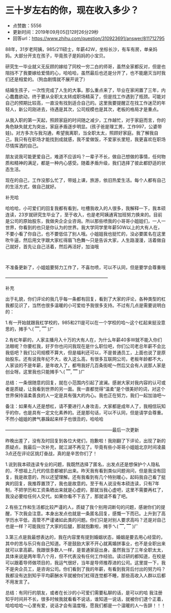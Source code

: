 # 三十岁左右的你，现在收入多少？
- 点赞数：5556
- 更新时间：2019年09月05日12时26分29秒
- 回答url：https://www.zhihu.com/question/310923691/answer/811712795
<body>
 <p data-pid="sF9L7_Xi">88年，31岁老阿姨，985/211硕士，年薪42W，坐标长沙，有车有房，单亲妈妈。大部分开支在孩子，毕竟孩子是妈妈的小宝贝。</p>
 <p data-pid="4MU26tkI">研究生一毕业就义无反顾的嫁给了同校一穷二白的师哥，虽然全家都反对，但是也阻挡不了我要嫁给爱情的心，哈哈哈，虽然最后也还是分开了，也不能磨灭当时我们还是相爱的。（狗血剧情就不展开说了）</p>
 <p data-pid="W1zA1mnU">结婚生孩子，一次性完成了人生的大事。那么重点来了，毕业在家闲置了三年，内心蠢蠢欲动，终于要从全职太太转成职场精英了，但是找工作遇到了瓶颈。可能对自己的预期比较高，一直没有找到适合自己的。这里我要提醒正在找工作迷茫的年轻人，新公司刚进去，待遇是其次，公司规模也是其次，老板的格局才是重点。</p>
 <p data-pid="XHagKJ44">从我入职的第一天起，照顾家庭的时间随之减少，工作越忙，对于家庭而言，你的角色缺失就尤为突出，家庭矛盾逐步明显。(孩子爸是理工男，工作997，公婆带娃)。对方多次与我沟通，希望我离职，当全职太太，照顾好家庭。我了解我自己，我只有在职场才能找到成就感，我不爱做饭，不爱家长里短，我更喜欢在职场尽情挥洒的自己。</p>
 <p data-pid="kfjAGJdy">朋友说我可能更爱自己，难道不应该吗？一辈子不长，做自己想做的事情，任何物质和精神的满足，都是一种内心感受。随着矛盾升级，我们选择了彼此都舒适的状态生活。</p>
 <p data-pid="Dxboe4_H">现在的自己，工作没那么忙了，带娃上课，旅游，依旧热爱生活。每个人都有自己的生活方式，做自己就好。</p>
 <p data-pid="0QwNV3Wh">补充哈</p>
 <p data-pid="TgLpbwow">哈哈哈，小可爱们的回复我都有看到，吐槽我收入的人很多，我解释一下，我本硕连读，23岁就研究生毕业了，至于收入，也是老阿姨通宵加班努力换来的。目前是公司的原始股东，我做央企企业咨询。所以那些喷我的小哥哥小姐姐们，一人一世界，你看到的也只是你认为的世界。我大学同学里年薪50W以上的大有人在，不要小看了你自己，也不要低估了别人哦。小姐姐我也挺忙的，没必要匿名在这里吹牛逼，然后用文字跟大家杠得眉飞色舞～只是告诉大家，人生路漫漫，活着做自己就好，首先让自己活着，然后再活好，加油哦</p>
 <p class="ztext-empty-paragraph"><br></p>
 <p data-pid="6Iu0je-6">不准备更新了，小姐姐要努力工作了，不喜勿喷，可以不认同，但是要学会尊重哦</p>
 <p data-pid="BHR4qzQF">———————————————————————</p>
 <p data-pid="-MhFC4BF">补充</p>
 <p data-pid="tTwVREWR">出于礼貌，你们评论的我几乎每一条都有回复，看到了大家的评论，各种类型的杠我都见识了，当然也很多温暖的小可爱给予我很多支持。不过有几点是需要说明白的：</p>
 <p data-pid="0z5tIs0Q">1.有一开始就跟我杠学校的，985和211是可以在一个学校的哈～这个杠起来挺没意思的，摊手ㄟ( ▔, ▔ )ㄏ</p>
 <p data-pid="dA5Stysx">2.有杠年薪的，人家主播月入十万的大有人在，为什么年薪40多W就不能入你们法眼呢？你要杠我，好歹你也问问我现在是什么职位吧，你们公司老总年薪不会比我低吧？我们公司规模不算大，但是福利还可以，不是普通员工，上面也说了是原始股东。还有说我年纪不大，收入这么高，有很多互联网公司，老板年龄都不大，人家谈的不是年薪，是年收入了，都甩我好几百条街呢～然后又会有人说那人家是创业呀。这里我也只能摊手ㄟ( ▔, ▔ )ㄏ</p>
 <p data-pid="oILl4RRL">总结：一条很随意的回复，就在小范围内引起了波澜。感谢大家对我内容的认可或者是质疑，让我看到世界的另一面。我一直都觉得“温柔”是个很美好的词，对这个世界保持温柔善良的人一定是具有强大的内心。我也正在努力，我们一起加油吧～</p>
 <p data-pid="mbYBECwG">备注：如果有人还是想杠，请不要进行人身攻击，大家都是成年人了，我相信玩知乎的你，也是具有一定文化素养的。还是那句话，可以不认同，但是请学会尊重。不然小姐姐的脾气暴躁起来样子也很丑的，哈哈哈</p>
 <p data-pid="-ZtHZ-Pu">————————————————————————最后一次更新</p>
 <p data-pid="l-ics7P3">昨晚出差了，没有及时回复到各位大佬们，抱歉啦！我刚翻了下评论，出现了新的质疑点，我最后一次补充，就江湖不再见了。毕竟有些小哥哥小姐姐北京时间凌晨3点还在评论区挑灯奋战，真的是辛苦你们了！</p>
 <p data-pid="BBt5pO-5">1.说到我本硕连读专业的问题，我既然选择了匿名，出发点还是想保护个人隐私的，不想祖上几代的信息都被扒出来。昨天我有看到类似问题询问，但是我没有回复，我是故意的，所以还望理解。还有我看到有几个特别暖心，起码我自己看了挺爽的回复，我推荐置顶了，我也是故意的。至于有人说没有本硕连读，只有7年制，不把学历和工资条晒出来就是心虚的，那就当我心虚吧，这里不需要再杠了，我没必要给任何人交代。如果你看不下去了，那就请不看了吧。</p>
 <p data-pid="tKLQHQTZ">2.有些工作和生活都比较严谨的人，质疑了我个别用词断句的问题，感谢你们的提醒，下次我会注意。本身出发点也就是一条匿名回复，感慨一下而已。上升到了高学历水平低，高管不严谨诸如此类的问题。你们只是对别人要求高吗？还是对自己也是一样？可能我拉了大家的后腿，那就抱歉啦，摊手ㄟ( ▔, ▔ )ㄏ</p>
 <p data-pid="K9nkHVT1">3.第三点是我最想表达的，我在内容里有提到婚姻状态，婚姻是要去用心经营的，其中的苦与乐只有自己知道。不是鼓励大家不开心就离婚拼事业，也不是全职出来就可以拿高薪。我跟很多数人一样，是普通家庭出身。虽然我当了三年全职太太，具体来说是两年零八个月，但不代表没有任何工作经验。读过研的都知道，在校是可以跟着导师做项目的，我运气很好，当年是导师推荐进的公司。这里提一下，我不是央企员工，是咨询公司。你们看到了我的年薪，有看到我背后付出的努力吗？我都没有达到知乎平均薪酬水平就被你们杠得连觉都不睡，那些高收入人群以后都不用发言了。</p>
 <p data-pid="dw5VXIzr">总结：有同行的朋友，或者在长沙的小可爱们需要私聊的话，是可以的哈 我注册知乎时间并不长，很多时候我就看看不说话，谁知道一说话，就被你们逮个正着，哈哈哈哈～心里有爱，说话才会有温度哦，愿我们都是一个温暖的人～告辞！！！</p>
</body>